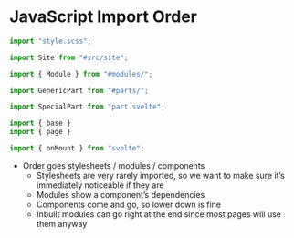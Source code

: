 # JavaScript Import Order

```js
import "style.scss";

import Site from "#src/site";

import { Module } from "#modules/";

import GenericPart from "#parts/";

import SpecialPart from "part.svelte";

import { base }
import { page }

import { onMount } from "svelte";
```

- Order goes stylesheets / modules / components
  - Stylesheets are very rarely imported, so we want to make sure it’s immediately noticeable if they are
  - Modules show a component’s dependencies
  - Components come and go, so lower down is fine
  - Inbuilt modules can go right at the end since most pages will use them anyway
